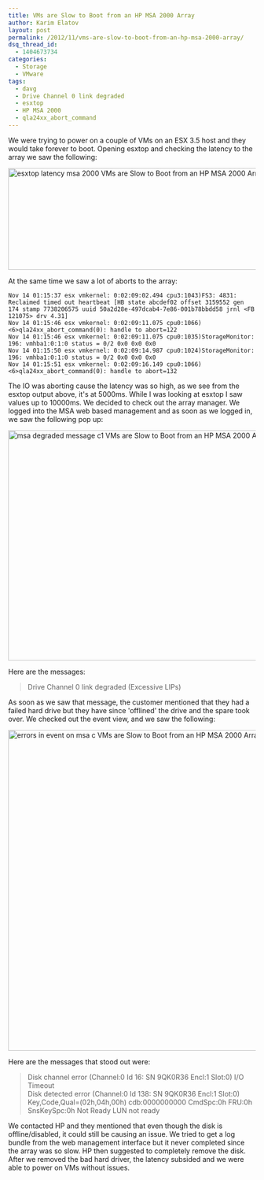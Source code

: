 ```yaml
---
title: VMs are Slow to Boot from an HP MSA 2000 Array
author: Karim Elatov
layout: post
permalink: /2012/11/vms-are-slow-to-boot-from-an-hp-msa-2000-array/
dsq_thread_id:
  - 1404673734
categories:
  - Storage
  - VMware
tags:
  - davg
  - Drive Channel 0 link degraded
  - esxtop
  - HP MSA 2000
  - qla24xx_abort_command
---
```

We were trying to power on a couple of VMs on an ESX 3.5 host and they would take forever to boot. Opening esxtop and checking the latency to the array we saw the following:

<a href="http://virtuallyhyper.com/wp-content/uploads/2012/11/esxtop_latency_msa_2000.png" onclick="javascript:_gaq.push(['_trackEvent','outbound-article','http://virtuallyhyper.com/wp-content/uploads/2012/11/esxtop_latency_msa_2000.png']);"><img src="http://virtuallyhyper.com/wp-content/uploads/2012/11/esxtop_latency_msa_2000.png" alt="esxtop latency msa 2000 VMs are Slow to Boot from an HP MSA 2000 Array" title="esxtop_latency_msa_2000" width="1141" height="207" class="alignnone size-full wp-image-4786" /></a>

At the same time we saw a lot of aborts to the array:

	  
	Nov 14 01:15:37 esx vmkernel: 0:02:09:02.494 cpu3:1043)FS3: 4831: Reclaimed timed out heartbeat [HB state abcdef02 offset 3159552 gen 174 stamp 7738206575 uuid 50a2d28e-497dcab4-7e86-001b78bbdd58 jrnl <FB 121075> drv 4.31]  
	Nov 14 01:15:46 esx vmkernel: 0:02:09:11.075 cpu0:1066)<6>qla24xx_abort_command(0): handle to abort=122  
	Nov 14 01:15:46 esx vmkernel: 0:02:09:11.075 cpu0:1035)StorageMonitor: 196: vmhba1:0:1:0 status = 0/2 0x0 0x0 0x0  
	Nov 14 01:15:50 esx vmkernel: 0:02:09:14.987 cpu0:1024)StorageMonitor: 196: vmhba1:0:1:0 status = 0/2 0x0 0x0 0x0  
	Nov 14 01:15:51 esx vmkernel: 0:02:09:16.149 cpu0:1066)<6>qla24xx_abort_command(0): handle to abort=132  
	

The IO was aborting cause the latency was so high, as we see from the esxtop output above, it's at 5000ms. While I was looking at esxtop I saw values up to 10000ms. We decided to check out the array manager. We logged into the MSA web based management and as soon as we logged in, we saw the following pop up:

<a href="http://virtuallyhyper.com/wp-content/uploads/2012/11/msa_degraded_message_c1.png" onclick="javascript:_gaq.push(['_trackEvent','outbound-article','http://virtuallyhyper.com/wp-content/uploads/2012/11/msa_degraded_message_c1.png']);"><img src="http://virtuallyhyper.com/wp-content/uploads/2012/11/msa_degraded_message_c1.png" alt="msa degraded message c1 VMs are Slow to Boot from an HP MSA 2000 Array" title="msa_degraded_message_c1" width="692" height="468" class="alignnone size-full wp-image-4787" /></a>

Here are the messages:

> Drive Channel 0 link degraded (Excessive LIPs) 

As soon as we saw that message, the customer mentioned that they had a failed hard drive but they have since 'offlined' the drive and the spare took over. We checked out the event view, and we saw the following:

<a href="http://virtuallyhyper.com/wp-content/uploads/2012/11/errors_in_event_on_msa_c.png" onclick="javascript:_gaq.push(['_trackEvent','outbound-article','http://virtuallyhyper.com/wp-content/uploads/2012/11/errors_in_event_on_msa_c.png']);"><img src="http://virtuallyhyper.com/wp-content/uploads/2012/11/errors_in_event_on_msa_c.png" alt="errors in event on msa c VMs are Slow to Boot from an HP MSA 2000 Array" title="errors_in_event_on_msa_c" width="783" height="652" class="alignnone size-full wp-image-4788" /></a>

Here are the messages that stood out were:

> Disk channel error (Channel:0 Id 16: SN 9QK0R36 Encl:1 Slot:0) I/O Timeout  
> Disk detected error (Channel:0 Id 138: SN 9QK0R36 Encl:1 Slot:0) Key,Code,Qual=(02h,04h,00h) cdb:0000000000 CmdSpc:0h FRU:0h SnsKeySpc:0h Not Ready LUN not ready 

We contacted HP and they mentioned that even though the disk is offline/disabled, it could still be causing an issue. We tried to get a log bundle from the web management interface but it never completed since the array was so slow. HP then suggested to completely remove the disk. After we removed the bad hard driver, the latency subsided and we were able to power on VMs without issues.

